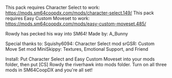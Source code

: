 This pack requires Character Select to work: https://mods.sm64coopdx.com/mods/character-select.149/
This pack requires Easy Custom Moveset to work: https://mods.sm64coopdx.com/mods/easy-custom-moveset.485/

Rowdy has pecked his way into SM64!
Made by: A_Bunny

Special thanks to:
Squishy6094: Character Select mod
srGSR: Custom Move Set mod 
MiniSkippy: Textures, Emotional Support, and Friend 

Install:
Put Character Select and Easy Custom Moveset into your mods folder, then put [CS] Rowdy the riverhawk into mods folder. 
Turn on all three mods in SM64CoopDX and you're all set!